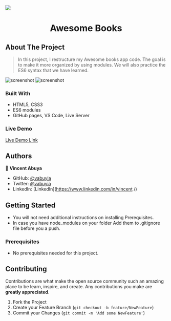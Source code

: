 ![](https://img.shields.io/badge/Microverse-blueviolet)

<h1 align="center">Awesome Books</h1>

## About The Project

> In this project, I restructure my Awesome books app code. The goal is to make it more organized by using modules. We will also practice the ES6 syntax that we have learned.

![screenshot](Assets/Screenshot1.png)
![screenshot](Assets/Screenshot2.png)

### Built With

- HTML5, CSS3
- ES6 modules
- GitHub pages, VS Code, Live Server

### Live Demo

[Live Demo Link]( https://vabuyia.github.io/AwesomeBooks-with-ES6/)

## Authors

👤 **Vincent Abuya**

- GitHub: [@vabuyia](https://github.com/vabuyia)
- Twitter: [@vabuyia](https://twitter.com/abuyag)
- LinkedIn: [LinkedIn](https://www.linkedin.com/in/vincent /)

## Getting Started

- You will not need additional instructions on installing Prerequisites.
- In case you have node_modules on your folder Add them to .gitignore file before you a push.

### Prerequisites

- No prerequisites needed for this project.

## Contributing

Contributions are what make the open source community such an amazing place to be learn, inspire, and create. Any contributions you make are **greatly appreciated**.

1. Fork the Project
2. Create your Feature Branch (`git checkout -b feature/NewFeature`)
3. Commit your Changes (`git commit -m 'Add some NewFeature'`)
